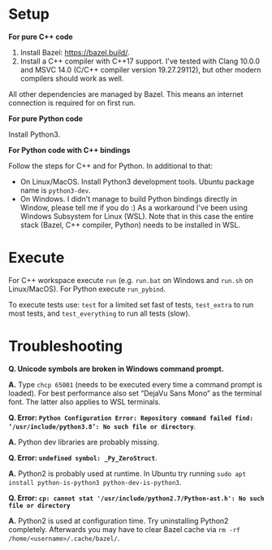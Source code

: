 # Setup

**For pure C++ code**

1. Install Bazel: https://bazel.build/.
2. Install a C++ compiler with C++17 support.
   I've tested with Clang 10.0.0 and MSVC 14.0 (C/C++ compiler version
   19.27.29112), but other modern compilers should work as well.

All other dependencies are managed by Bazel. This means an internet connection
is required for on first run.

**For pure Python code**

Install Python3.

**For Python code with C++ bindings**

Follow the steps for C++ and for Python. In additional to that:

   * On Linux/MacOS. Install Python3 development tools. Ubuntu package name
     is `python3-dev`.
   * On Windows. I didn't manage to build Python bindings directly in Window,
     please tell me if you do :) As a workaround I've been using Windows
     Subsystem for Linux (WSL). Note that in this case the entire stack
     (Bazel, C++ compiler, Python) needs to be installed in WSL.


# Execute

For C++ workspace execute `run` (e.g. `run.bat` on Windows and `run.sh` on
Linux/MacOS). For Python execute `run_pybind`.

To execute tests use: `test` for a limited set fast of tests, `test_extra` to
run most tests, and `test_everything` to run all tests (slow).


# Troubleshooting

**Q. Unicode symbols are broken in Windows command prompt.**

**A.**
Type `chcp 65001` (needs to be executed every time a command prompt is loaded).
For best performance also set “DejaVu Sans Mono” as the terminal font. The
latter also applies to WSL terminals.

**Q. Error: `Python Configuration Error: Repository command failed find: ‘/usr/include/python3.8’: No such file or directory`**.

**A.** Python dev libraries are probably missing.

**Q. Error: `undefined symbol: _Py_ZeroStruct`**.

**A.** Python2 is probably used at runtime. In Ubuntu try running
`sudo apt install python-is-python3 python-dev-is-python3`.

**Q. Error: `cp: cannot stat '/usr/include/python2.7/Python-ast.h': No such file or directory`**

**A.** Python2 is used at configuration time. Try uninstalling Python2
completely. Afterwards you may have to clear Bazel cache via
`rm -rf /home/<username>/.cache/bazel/`.

